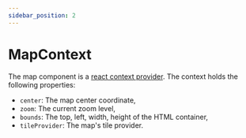 ```yaml
---
sidebar_position: 2
---
```


# MapContext

The map component is a [react context provider](https://reactjs.org/docs/context.html). The context holds the following properties:

* `center`: The map center coordinate,
* `zoom`: The current zoom level,
* `bounds`: The top, left, width, height of the HTML container,
* `tileProvider`: The map's tile provider.
